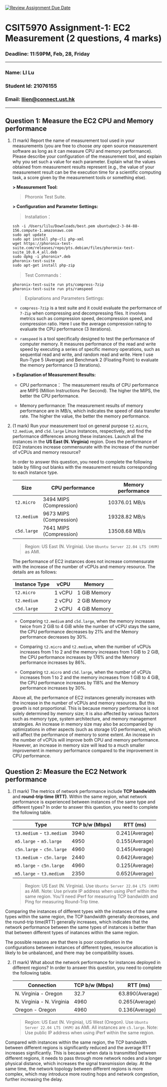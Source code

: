 [![Review Assignment Due Date](https://classroom.github.com/assets/deadline-readme-button-22041afd0340ce965d47ae6ef1cefeee28c7c493a6346c4f15d667ab976d596c.svg)](https://classroom.github.com/a/IAASVEAZ)
# CSIT5970 Assignment-1: EC2 Measurement (2 questions, 4 marks)

### Deadline: 11:59PM, Feb, 28, Friday

---

### Name: LI Lu
### Student Id: 21076155
### Email: llien@connect.ust.hk

---

## Question 1: Measure the EC2 CPU and Memory performance

1. (1 mark) Report the name of measurement tool used in your measurements (you are free to choose *any* open source measurement software as long as it can measure CPU and memory performance). Please describe your configuration of the measurement tool, and explain why you set such a value for each parameter. Explain what the values obtained from measurement results represent (e.g., the value of your measurement result can be the execution time for a scientific computing task, a score given by the measurement tools or something else).

     > 
    **> Measurement Tool:**
     > Phoronix Test Suite.

    > 
    **> Configuration and Parameter Settings:**
    > Installation：
    ```
    ssh -i /Users/lilu/Downloads/best.pem ubuntu@ec2-3-84-88-156.compute-1.amazonaws.com
    sudo apt update
    sudo apt install php-cli php-xml
    wget https://phoronix-test-suite.com/releases/repo/pts.debian/files/phoronix-test-suite_10.8.4_all.deb
    sudo dpkg -i phoronix*.deb
    phoronix-test-suite
    sudo apt-get install php-zip
    ```
    > Test Commands：
    ```
    phoronix-test-suite run pts/compress-7zip
    phoronix-test-suite run pts/ramspeed
    ```
    >
    >Explanations and Parameters Settings:
    >
    - `compress-7zip` is a test suite and it could evaluate the performance of `7-Zip` when compressing and decompressing files. It involves metrics such as compression speed, decompression speed, and compression ratio. Here I use the average compression rating to evaluate the CPU performance (3 iterations).
      
    - `ramspeed` is a tool specifically designed to test the performance of computer memory. It measures performance of the read and write speed by executing a series of specific memory operations, such as sequential read and write, and random read and write. Here I use Run-Type 5 (Average) and Benchmark 2 (Floating Point) to evaluate the memory performance (3 iterations).
    
    **> Explanation of Measurement Results:**
     - CPU performance： The measurement results of CPU performance are MIPS (Million Instructions Per Second). The higher the MIPS, the better the CPU performance.
    
    - Memory performance: The measurement results of memory performance are in MB/s, which indicates the speed of data transfer rate. The higher the value, the better the memory performance.

3. (1 mark) Run your measurement tool on general purpose `t2.micro`, `t2.medium`, and `c5d.large` Linux instances, respectively, and find the performance differences among these instances. Launch all the instances in the **US East (N. Virginia)** region. Does the performance of EC2 instances increase commensurate with the increase of the number of vCPUs and memory resource?

    In order to answer this question, you need to complete the following table by filling out blanks with the measurement results corresponding to each instance type.

    | Size        | CPU performance | Memory performance |
    | ----------- | --------------- | ------------------ |
    | `t2.micro` |    3494 MIPS (Compression)           |      10376.01 MB/s             |
    | `t2.medium`  |   9673 MIPS (Compression)            |     19328.82 MB/s              |
    | `c5d.large` |    7641 MIPS (Compression)            |     13508.68 MB/s              |

    > Region: US East (N. Virginia). Use `Ubuntu Server 22.04 LTS (HVM)` as AMI.
    
    
    The performance of EC2 instances does not increase commensurate with the increase of the number of vCPUs and memory resource. The details are as follows:

   |     Instance Type                 | vCPU | Memory |
    | ------------------------- | -------------- | -------- |
    | `t2.micro` |        1 vCPU        |   1 GiB Memory       |
    | `t2.medium`  |       2 vCPU        |   2 GiB Memory      |
    | `c5d.large` |        2 vCPU       |  4 GiB Memory      |
   
    - Comparing `t2.medium` and `c5d.large`, when the memory increases twice from 2 GiB to 4 GiB while the number of vCPU stays the same, the CPU performance decreases by 21% and the Memory performance decreases by 30%.
   
    - Comparing `t2.micro` and `t2.medium`, when the number of vCPUs increases from 1 to 2 and the memory increases from 1 GiB to 2 GiB, the CPU performance increases by 176% and the Memory performance increases by 86%.
   
   - Comparing `t2.micro` and `c5d.large`, when the number of vCPUs increases from 1 to 2 and the memory increases from 1 GiB to 4 GiB, the CPU performance increases by 118% and the Memory performance increases by 30%.

   Above all, the performance of EC2 instances generally increases with the increase in the number of vCPUs and memory resources. But this growth is not proportional.
   This is because memory performance is not solely determined by memory size; it is also affected by various factors such as memory type, system architecture, and memory management strategies. An increase in memory size may also be accompanied by optimizations in other aspects (such as storage I/O performance), which will affect the performance of memory to some extent. An increase in the number of vCPUs will improve both CPU and memory performance. However, an increase in memory size will lead to a much smaller improvement in memory performance compared to the improvement in CPU performance. 

   

## Question 2: Measure the EC2 Network performance

1. (1 mark) The metrics of network performance include **TCP bandwidth** and **round-trip time (RTT)**. Within the same region, what network performance is experienced between instances of the same type and different types? In order to answer this question, you need to complete the following table.

    | Type                      | TCP b/w (Mbps) | RTT (ms) |
    | ------------------------- | -------------- | -------- |
    | `t3.medium` - `t3.medium` |   3940             |    0.241(Average)      |
    | `m5.large` - `m5.large`   |   4950             |   0.155(Average)       |
    | `c5n.large` - `c5n.large` |   4960             |   0.145(Average)       |
    | `t3.medium` - `c5n.large` |   2440             |   0.642(Average)       |
    | `m5.large` - `c5n.large`  |   4960             |   0.125(Average)       |
    | `m5.large` - `t3.medium`  |   2350             |   0.652(Average)       |

    > Region: US East (N. Virginia). Use `Ubuntu Server 22.04 LTS (HVM)` as AMI. Note: Use private IP address when using iPerf within the same region. You'll need iPerf for measuring TCP bandwidth and Ping for measuring Round-Trip time.
    
Comparing the instances of different types with the instances of the same types within the same region, the TCP bandwidth generally decreases, and the round-trip time(RTT) generally increases, which indicates that the network performance between the same types of instances is better than that between different types of inatances within the same region. 

The possible reasons are that there is poor coordination in the configurations between instances of different types, resource allocation is likely to be unbalanced, and there may be compatibility issues.


2. (1 mark) What about the network performance for instances deployed in different regions? In order to answer this question, you need to complete the following table.

    | Connection                | TCP b/w (Mbps) | RTT (ms) |
    | ------------------------- | -------------- | -------- |
    | N. Virginia - Oregon      |     32.7       |  63.890(Average)  |
    | N. Virginia - N. Virginia |     4960       |  0.265(Average)        |
    | Oregon - Oregon           |     4960       |   0.136(Average)       |
 
    > Region: US East (N. Virginia), US West (Oregon). Use `Ubuntu Server 22.04 LTS (HVM)` as AMI. All instances are `c5.large`. Note: Use public IP address when using iPerf within the same region.
    
Compared with instances within the same region, the TCP bandwidth between different regions is significantly reduced and the average RTT increases significantly. This is because when data is transmitted between different regions, it needs to pass through more network nodes and a longer physical distance, which increases the signal transmission delay. At the same time, the network topology between different regions is more complex, which may introduce more routing hops and network congestion, further increasing the delay.




    
